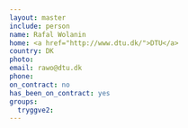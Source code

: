 ```yaml
---
layout: master
include: person
name: Rafal Wolanin
home: <a href="http://www.dtu.dk/">DTU</a>
country: DK
photo:
email: rawo@dtu.dk 
phone:
on_contract: no
has_been_on_contract: yes
groups:
  tryggve2:
---
```


